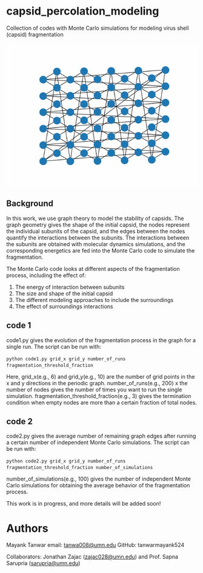 # capsid_percolation_modeling
 Collection of codes with Monte Carlo simulations for modeling virus shell (capsid) fragmentation

![](https://github.com/tanwarmayank524/capsid_percolation_modeling/blob/main/mygif1.gif)

 ## Background
In this work, we use graph theory to model the stability of capsids. The graph geometry gives the shape of the initial capsid, the nodes represent the individual subunits of the capsid, and the edges between the nodes quantify the interactions between the subunits.
The interactions between the subunits are obtained with molecular dynamics simulations, and the corresponding energetics are fed into the Monte Carlo code to simulate the fragmentation.

The Monte Carlo code looks at different aspects of the fragmentation process, including the effect of:
1. The energy of interaction between subunits
2. The size and shape of the initial capsid
3. The different modeling approaches to include the surroundings
4. The effect of surroundings interactions


## code 1
code1.py gives the evolution of the fragmentation process in the graph for a single run. The script can be run with:

```python code1.py grid_x grid_y number_of_runs fragmentation_threshold_fraction```

Here, grid_x(e.g., 6) and grid_y(e.g., 10) are the number of grid points in the x and y directions in the periodic graph. 
number_of_runs(e.g., 200) x the number of nodes gives the number of times you want to run the single simulation. 
fragmentation_threshold_fraction(e.g., 3) gives the termination condition when empty nodes are more than a certain fraction of total nodes.      


## code 2
code2.py gives the average number of remaining graph edges after running a certain number of independent Monte Carlo simulations. The script can be run with:

```python code2.py grid_x grid_y number_of_runs fragmentation_threshold_fraction number_of_simulations```

number_of_simulations(e.g., 100) gives the number of independent Monte Carlo simulations for obtaining the average behavior of the fragmentation process.


This work is in progress, and more details will be added soon!

# Authors
Mayank Tanwar
email: tanwa008@umn.edu
GitHub: tanwarmayank524

Collaborators: Jonathan Zajac (zajac028@umn.edu) and Prof. Sapna Sarupria (sarupria@umn.edu)
